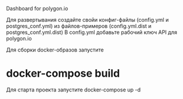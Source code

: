 Dashboard for polygon.io

Для развертывания создайте свойи конфиг-файлы (config.yml и postgres_conf.yml) из файлов-примеров (config.yml.dist и postgres_conf.yml.dist)
В config.yml добавьте рабочий ключ API для polygon.io

Для сборки docker-образов запустите
# docker-compose build

Для старта проекта запустите
docker-compose up -d
